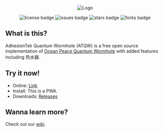 
<p align="center">
<img src="https://repository-images.githubusercontent.com/469527545/70f88413-935c-4708-8058-68f1d8312f2e" alt="Logo">
</p>

<p align="center">

<img src="https://img.shields.io/badge/License-WTFPL-brightgreen.svg?style=for-the-badge" alt="license badge">
<img src="https://img.shields.io/github/issues/AdhesionTek/Quantum-Wormhole?style=for-the-badge" alt="issues badge"> 
<img src="https://img.shields.io/github/stars/AdhesionTek/Quantum-Wormhole?style=for-the-badge" alt="stars badge"> 
<img src="https://img.shields.io/github/forks/AdhesionTek/Quantum-Wormhole?style=for-the-badge" alt="forks badge"> 
  
</p>

## What is this?
AdhesionTek Quantum Wormhole (ATQW) is a free open source implementation of [Ocean Peace Quantum Wormhole](https://en.oceanpeace.com.cn/static/product-detail.html) with added features including 热水器.

## Try it now!
- Online: [Link](http://quantumwormhole.adhesiontek.com/)
- Install: This is a PWA.
- Downloads: [Releases](https://github.com/AdhesionTek/Quantum-Wormhole/releases)

## Wanna learn more?
Check out our [wiki](https://github.com/AdhesionTek/Quantum-Wormhole/wiki).
